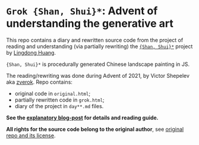 # `Grok {Shan, Shui}*`: Advent of understanding the generative art

This repo contains a diary and rewritten source code from the project of reading and understanding (via partially rewriting) the [`{Shan, Shui}*`](https://github.com/LingDong-/shan-shui-inf) project by [Lingdong Huang](https://github.com/LingDong-).

`{Shan, Shui}*` is procedurally generated Chinese landscape painting in JS.

The reading/rewriting was done during Advent of 2021, by Victor Shepelev aka [zverok](https://zverok.github.io/). Repo contains:

* original code in `original.html`;
* partially rewritten code in `grok.html`;
* diary of the project in `day**.md` files.

**See the [explanatory blog-post](https://zverok.github.io/blog/2021-12-28-grok-shan-shui-inf.html) for details and reading guide.**

**All rights for the source code belong to the original author**, see [original repo and its license](https://github.com/LingDong-/shan-shui-inf).
